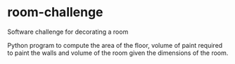 # room-challenge

Software challenge for decorating a room

Python program to compute the area of the floor, volume of paint required to paint the walls and volume of the room given the dimensions of the room.
